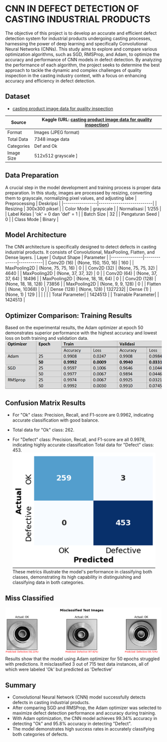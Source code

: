 
# CNN IN DEFECT DETECTION OF CASTING INDUSTRIAL PRODUCTS

The objective of this project is to develop an accurate and efficient defect detection system for industrial products undergoing casting processes, harnessing the power of deep learning and specifically Convolutional Neural Networks (CNNs). This study aims to explore and compare various optimization algorithms, such as SGD, RMSProp, and Adam, to optimize the accuracy and performance of CNN models in defect detection. By analyzing the performance of each algorithm, the project seeks to determine the best approach to tackle the dynamic and complex challenges of quality inspection in the casting industry context, with a focus on enhancing accuracy and efficiency in defect detection.


## Dataset

 - [casting product image data for quality inspection](https://www.kaggle.com/datasets/ravirajsinh45/real-life-industrial-dataset-of-casting-product)

| Source      | Kaggle (URL: [casting product image data for quality inspection](https://www.kaggle.com/datasets/ravirajsinh45/real-life-industrial-dataset-of-casting-product)) |
|-------------|----------------------------------------------------------------------------------------------------------------------------|
| Format      | Images (JPEG format)                                                                                                      |
| Total Data  | 7348 image data                                                                                                            |
| Categories  | Def and Ok                                                                                                                 |
| Image Size  | 512x512 grayscale  ]

## Data Preparation
A crucial step in the model development and training process is proper data preparation. In this study, images are processed by resizing, converting them to grayscale, normalizing pixel values, and adjusting labe
| Preprocessing   | Deskripsi                 |
|-----------------|---------------------------|
| Resizing        | 300x300 piksel           |
| Color Mode      | grayscale                 |
| Normalisasi     | 1/255                     |
| Label Kelas     | 'ok' = 0 dan 'def' = 1   |
| Batch Size      | 32                        |
| Pengaturan Seed | 0                         |
| Class Mode      | Binary                    |
  
## Model Architecture
The CNN architecture is specifically designed to detect defects in casting industrial products. It consists of Convolutional, MaxPooling, Flatten, and Dense layers.
| Layer          | Output Shape | Parameter  |
|----------------|--------------|------------|
| Conv2D (16)    | (None, 150, 150, 16) | 160   |
| MaxPooling2D   | (None, 75, 75, 16)   | 0     |
| Conv2D (32)    | (None, 75, 75, 32)   | 4640  |
| MaxPooling2D   | (None, 37, 37, 32)   | 0     |
| Conv2D (64)    | (None, 37, 37, 64)   | 18496 |
| MaxPooling2D   | (None, 18, 18, 64)   | 0     |
| Conv2D (128)   | (None, 18, 18, 128)  | 73856 |
| MaxPooling2D   | (None, 9, 9, 128)    | 0     |
| Flatten        | (None, 10368)        | 0     |
| Dense (128)    | (None, 128)          | 1327232|
| Dense (1)      | (None, 1)            | 129   |
|                |                      |        |
| Total Parameter|                      | 1424513  |
| Trainable Parameter|                   | 1424513  |

## Optimizer Comparison: Training Results 
Based on the experimental results, the Adam optimizer at epoch 50 demonstrates superior performance with the highest accuracy and lowest loss on both training and validation data.
![Model Architecture](https://github.com/elangardra/ManufacturingDefectDetection-CNN/blob/main/archive/2.png)
## Confusion Matrix Results
- For "Ok" class: Precision, Recall, and F1-score are 0.9962, indicating accurate classification with good balance.

- Total data for "Ok" class: 262.

- For "Defect" class: Precision, Recall, and F1-score are all 0.9978, indicating highly accurate classification Total data for "Defect" class: 453.
![Model Architecture](https://github.com/elangardra/ManufacturingDefectDetection-CNN/blob/main/archive/3.png)
These metrics illustrate the model's performance in classifying both classes, demonstrating its high capability in distinguishing and classifying data in both categories.

## Miss Classified
![Model Architecture](https://github.com/elangardra/ManufacturingDefectDetection-CNN/blob/main/archive/4.png)
Results show that the model using Adam optimizer for 50 epochs struggled with predictions. It misclassified 3 out of 715 test data instances, all of which were labeled 'Ok' but predicted as 'Defective'

## Summary

- Convolutional Neural Network (CNN) model successfully detects defects in casting industrial products.
- After comparing SGD and RMSProp, the Adam optimizer was selected to maximize defect detection performance and accuracy during training.
- With Adam optimization, the CNN model achieves 99.34% accuracy in detecting "Ok" and 95.8% accuracy in detecting "Defect".
- The model demonstrates high success rates in accurately classifying both categories of defects.
